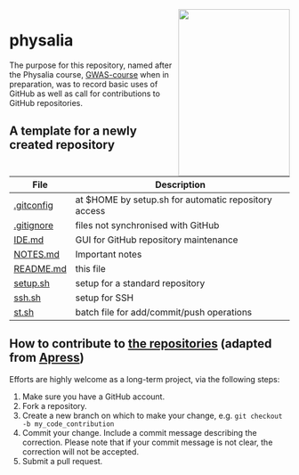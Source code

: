 <img src="https://animaldiversity.org/collections/contributors/Grzimek_inverts/Hydrozoa/Physalia_physalis_polyp/medium.jpg" width="200" height="300" align="right">

# physalia

The purpose for this repository, named after the Physalia course, [GWAS-course](https://github.com/jinghuazhao/GWAS-course) when in preparation, was to record basic uses of GitHub as well as call for contributions to GitHub repositories.

## A template for a newly created repository

 **File** | **Description**
 -----|-------------------------------------------------------------------------
 [.gitconfig](.gitconfig) | at $HOME by setup.sh for automatic repository access
 [.gitignore](.gitignore) | files not synchronised with GitHub
 [IDE.md](IDE.md) | GUI for GitHub repository maintenance
 [NOTES.md](NOTES.md) | Important notes
 [README.md](README.md) | this file
 [setup.sh](setup.sh) | setup for a standard repository
 [ssh.sh](ssh.sh) | setup for SSH
 [st.sh](st.sh) | batch file for add/commit/push operations

## How to contribute to [the repositories](https://github.com/jinghuazhao?tab=repositories) (adapted from [Apress](https://github.com/apress))

Efforts are highly welcome as a long-term project, via the following steps:

1. Make sure you have a GitHub account.
2. Fork a repository.
3. Create a new branch on which to make your change, e.g. `git checkout -b my_code_contribution`
4. Commit your change. Include a commit message describing the correction. Please note that if your commit message is not clear, the correction will not be accepted.
5. Submit a pull request.
